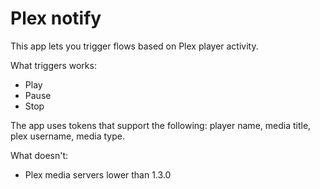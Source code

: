 # Plex notify

This app lets you trigger flows based on Plex player activity.

What triggers works:

* Play
* Pause
* Stop

The app uses tokens that support the following: player name, media title, plex username, media type.

What doesn't:

* Plex media servers lower than 1.3.0

